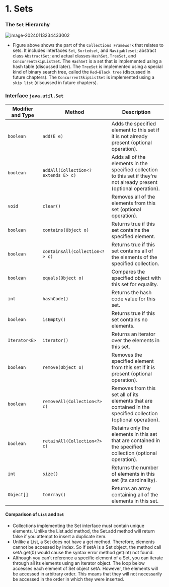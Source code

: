 # 1. Sets

### The `Set` Hierarchy

![image-20240113234433002](/home/denizkorkmaz/.config/Typora/typora-user-images/image-20240113234433002.png)

- Figure above shows the part of the `Collections Framework` that relates to sets. It includes interfaces `Set`, `Sortedset`, and `Navigableset`; abstract class `AbstractSet`; and actual classes `HashSet`, `TreeSet`, and `ConcurrentSkipListSet`. The `HashSet` is a set that is implemented using a hash table (discussed later). The `TreeSet` is implemented using a special kind of binary search tree, called the `Red–Black tree` (discussed in future chapters). The `ConcurrentSkipListSet` is implemented using a `skip list` (discussed in future chapters).



### Interface `java.util.Set`

| **Modifier and Type** | **Method**                          | **Description**                                              |
| --------------------- | ----------------------------------- | ------------------------------------------------------------ |
| `boolean`             | `add(E e)`                          | Adds the specified element to this set if it is not already present (optional operation). |
| `boolean`             | `addAll(Collection<? extends E> c)` | Adds all of the elements in the specified collection to this set if they're not already present (optional operation). |
| `void`                | `clear()`                           | Removes all of the elements from this set (optional operation). |
| `boolean`             | `contains(Object o)`                | Returns true if this set contains the specified element.     |
| `boolean`             | `containsAll(Collection<?> c)`      | Returns true if this set contains all of the elements of the specified collection. |
| `boolean`             | `equals(Object o)`                  | Compares the specified object with this set for equality.    |
| `int`                 | `hashCode()`                        | Returns the hash code value for this set.                    |
| `boolean`             | `isEmpty()`                         | Returns true if this set contains no elements.               |
| `Iterator<E>`         | `iterator()`                        | Returns an iterator over the elements in this set.           |
| `boolean`             | `remove(Object o)`                  | Removes the specified element from this set if it is present (optional operation). |
| `boolean`             | `removeAll(Collection<?> c)`        | Removes from this set all of its elements that are contained in the specified collection (optional operation). |
| `boolean`             | `retainAll(Collection<?> c)`        | Retains only the elements in this set that are contained in the specified collection (optional operation). |
| `int`                 | `size()`                            | Returns the number of elements in this set (its cardinality). |
| `Object[]`            | `toArray()`                         | Returns an array containing all of the elements in this set. |

#### Comparison of `List` and `Set`

- Collections implementing the Set interface must contain unique elements. Unlike the List.add method, the Set.add method will return false if you attempt to insert a duplicate item.
- Unlike a List, a Set does not have a get method. Therefore, elements cannot be accessed by index. So if setA is a Set object, the method call setA.get(0) would cause the syntax error method get(int) not found.
- Although you can’t reference a specific element of a Set, you can iterate through all its elements using an Iterator object. The loop below accesses each element of Set object setA. However, the elements will be accessed in arbitrary order. This means that they will not necessarily be accessed in the order in which they were inserted.



